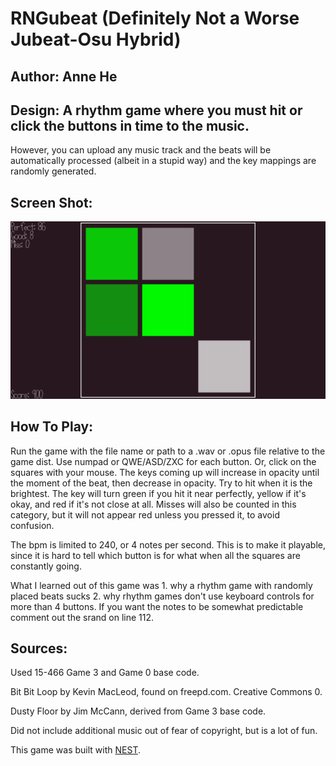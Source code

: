 # RNGubeat (Definitely Not a Worse Jubeat-Osu Hybrid)

## Author: Anne He

## Design: A rhythm game where you must hit or click the buttons in time to the music. 
However, you can upload any music track and the beats will be automatically processed (albeit in a stupid way) and the key mappings are randomly generated.

## Screen Shot:

![Screen Shot](screenshot.png)

## How To Play:

Run the game with the file name or path to a .wav or .opus file relative to the game dist.
Use numpad or QWE/ASD/ZXC for each button. Or, click on the squares with your mouse.
The keys coming up will increase in opacity until the moment of the beat, then decrease in opacity. Try to hit when it is the brightest.
The key will turn green if you hit it near perfectly, yellow if it's okay, and red if it's not close at all. Misses will also be counted in this category, but it will not appear red unless you pressed it, to avoid confusion.

The bpm is limited to 240, or 4 notes per second. This is to make it playable, since it is hard to tell which button is for what when all the squares are constantly going.

What I learned out of this game was 1. why a rhythm game with randomly placed beats sucks 2. why rhythm games don't use keyboard controls for more than 4 buttons.
If you want the notes to be somewhat predictable comment out the srand on line 112.

## Sources: 

Used 15-466 Game 3 and Game 0 base code.

Bit Bit Loop by Kevin MacLeod, found on freepd.com. Creative Commons 0.

Dusty Floor by Jim McCann, derived from Game 3 base code.

Did not include additional music out of fear of copyright, but is a lot of fun.



This game was built with [NEST](NEST.md).

